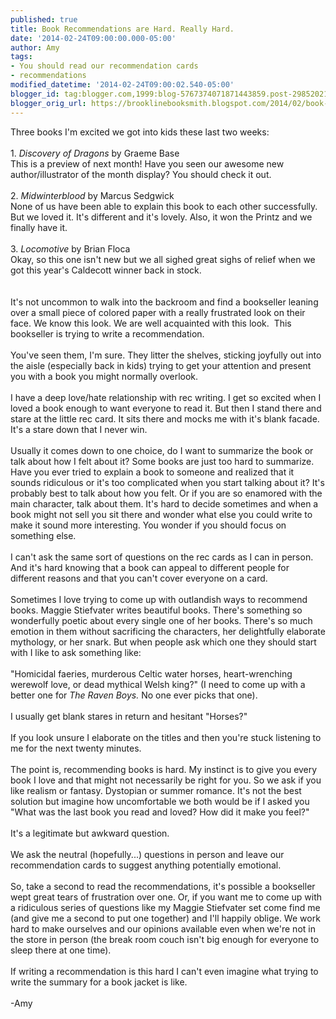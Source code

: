 ```yaml
---
published: true
title: Book Recommendations are Hard. Really Hard.
date: '2014-02-24T09:00:00.000-05:00'
author: Amy
tags:
- You should read our recommendation cards
- recommendations
modified_datetime: '2014-02-24T09:00:02.540-05:00'
blogger_id: tag:blogger.com,1999:blog-5767374071871443859.post-2985202158311775907
blogger_orig_url: https://brooklinebooksmith.blogspot.com/2014/02/book-recommendations-are-hard-really.html
---
```


Three books I'm excited we got into kids these last two weeks:<br /><br />1. <i>Discovery of Dragons</i> by Graeme Base<br />This is a preview of next month! Have you seen our awesome new author/illustrator of the month display? You should check it out.<br /><br />2. <i>Midwinterblood</i> by Marcus Sedgwick<br />None of us have been able to explain this book to each other successfully. But we loved it. It's different and it's lovely. Also, it won the Printz and we finally have it.<br /><br />3. <i>Locomotive</i> by Brian Floca<br />Okay, so this one isn't new but we all sighed great sighs of relief when we got this year's Caldecott winner back in stock.<br /><br /><br />It's not uncommon to walk into the backroom and find a bookseller leaning over a small piece of colored paper with a really frustrated look on their face. We know this look. We are well acquainted with this look. &nbsp;This bookseller is trying to write a recommendation.<br /><br />You've seen them, I'm sure. They litter the shelves, sticking joyfully out into the aisle (especially back in kids) trying to get your attention and present you with a book you might normally overlook.<br /><br />I have a deep love/hate relationship with rec writing. I get so excited when I loved a book enough to want everyone to read it. But then I stand there and stare at the little rec card. It sits there and mocks me with it's blank facade. It's a stare down that I never win.<br /><br />Usually it comes down to one choice, do I want to summarize the book or talk about how I felt about it? Some books are just too hard to summarize. Have you ever tried to explain a book to someone and realized that it sounds ridiculous or it's too complicated when you start talking about it? It's probably best to talk about how you felt. Or if you are so enamored with the main character, talk about them. It's hard to decide sometimes and when a book might not sell you sit there and wonder what else you could write to make it sound more interesting. You wonder if you should focus on something else.<br /><br />I can't ask the same sort of questions on the rec cards as I can in person. And it's hard knowing that a book can appeal to different people for different reasons and that you can't cover everyone on a card.<br /><br />Sometimes I love trying to come up with outlandish ways to recommend books. Maggie Stiefvater writes beautiful books. There's something so wonderfully poetic about every single one of her books. There's so much emotion in them without sacrificing the characters, her delightfully elaborate mythology, or her snark. But when people ask which one they should start with I like to ask something like:<br /><br />"Homicidal faeries, murderous Celtic water horses, heart-wrenching werewolf love, or dead mythical Welsh king?" (I need to come up with a better one for <i>The Raven Boys.</i> No one ever picks that one).<br /><br />I usually get blank stares in return and hesitant "Horses?"<br /><br />If you look unsure I elaborate on the titles and then you're stuck listening to me for the next twenty minutes.<br /><br />The point is, recommending books is hard. My instinct is to give you every book I love and that might not necessarily be right for you. So we ask if you like realism or fantasy. Dystopian or summer romance. It's not the best solution but imagine how uncomfortable we both would be if I asked you "What was the last book you read and loved? How did it make you feel?"<br /><br />It's a legitimate but awkward question.<br /><br />We ask the neutral (hopefully...) questions in person and leave our recommendation cards to suggest anything potentially emotional.<br /><br />So, take a second to read the recommendations, it's possible a bookseller wept great tears of frustration over one. Or, if you want me to come up with a ridiculous series of questions like my Maggie Stiefvater set come find me (and give me a second to put one together) and I'll happily oblige. We work hard to make ourselves and our opinions available even when we're not in the store in person (the break room couch isn't big enough for everyone to sleep there at one time).<br /><br />If writing a recommendation is this hard I can't even imagine what trying to write the summary for a book jacket is like.<br /><br />-Amy